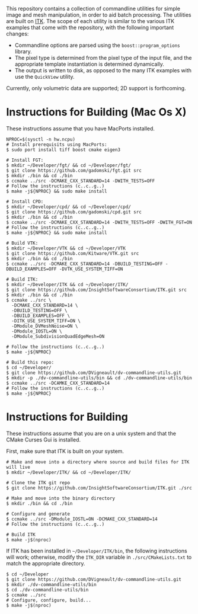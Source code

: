 This repository contains a collection of commandline utilities for simple image and mesh manipulation, in order to aid batch processing.  The utilities are built on [ITK](https://itk.org/Doxygen/html/index.html).  The scope of each utility is similar to the various ITK examples that come with the repository, with the following important changes:

- Commandline options are parsed using the `boost::program_options` library.
- The pixel type is determined from the pixel type of the input file, and the appropriate template instantiation is determined dynamically.
- The output is written to disk, as opposed to the many ITK examples with use the `QuickView` utility.

Currently, only volumetric data are supported; 2D support is forthcoming.

# Instructions for Building (Mac Os X)

These instructions assume that you have MacPorts installed.

```
NPROC=$(sysctl -n hw.ncpu)
# Install prerequisits using MacPorts:
$ sudo port install tiff boost cmake eigen3

# Install FGT:
$ mkdir ~/Developer/fgt/ && cd ~/Developer/fgt/
$ git clone https://github.com/gadomski/fgt.git src
$ mkdir ./bin && cd ./bin
$ ccmake ../src -DCMAKE_CXX_STANDARD=14 -DWITH_TESTS=OFF
# Follow the instructions (c..c..g..)
$ make -j${NPROC} && sudo make install

# Install CPD:
$ mkdir ~/Developer/cpd/ && cd ~/Developer/cpd/
$ git clone https://github.com/gadomski/cpd.git src
$ mkdir ./bin && cd ./bin
$ ccmake ../src -DCMAKE_CXX_STANDARD=14 -DWITH_TESTS=OFF -DWITH_FGT=ON
# Follow the instructions (c..c..g..)
$ make -j${NPROC} && sudo make install

# Build VTK:
$ mkdir ~/Developer/VTK && cd ~/Developer/VTK
$ git clone https://github.com/Kitware/VTK.git src
$ mkdir ./bin && cd ./bin
$ ccmake ../src -DCMAKE_CXX_STANDARD=14 -DBUILD_TESTING=OFF -DBUILD_EXAMPLES=OFF -DVTK_USE_SYSTEM_TIFF=ON

# Build ITK:
$ mkdir ~/Developer/ITK && cd ~/Developer/ITK/
$ git clone https://github.com/InsightSoftwareConsortium/ITK.git src
$ mkdir ./bin && cd ./bin
$ ccmake ../src \
  -DCMAKE_CXX_STANDARD=14 \
  -DBUILD_TESTING=OFF \
  -DBUILD_EXAMPLES=OFF \
  -DITK_USE_SYSTEM_TIFF=ON \
  -DModule_DVMeshNoise=ON \
  -DModule_IOSTL=ON \
  -DModule_SubdivisionQuadEdgeMesh=ON

# Follow the instructions (c..c..g..)
$ make -j${NPROC}

# Build this repo:
$ cd ~/Developer/
$ git clone https://github.com/DVigneault/dv-commandline-utils.git
$ mkdir -p ./dv-commandline-utils/bin && cd ./dv-commandline-utils/bin
$ ccmake ../src -DCAMKE_CXX_STANDARD=14
# Follow the instructions (c..c..g..)
$ make -j${NPROC}
```

# Instructions for Building

These instructions assume that you are on a unix system and that the CMake Curses Gui is installed.

First, make sure that ITK is built on your system.

```
# Make and move into a directory where source and build files for ITK will live
$ mkdir ~/Developer/ITK/ && cd ~/Developer/ITK/

# Clone the ITK git repo
$ git clone https://github.com/InsightSoftwareConsortium/ITK.git ./src

# Make and move into the binary directory
$ mkdir ./bin && cd ./bin

# Configure and generate
$ ccmake ../src -DModule_IOSTL=ON -DCMAKE_CXX_STANDARD=14
# Follow the instructions (c..c..g..)

# Build ITK
$ make -j$(nproc)
```

If ITK has been installed in `~/Developer/ITK/bin`, the following instructions will work; otherwise, modify the `ITK_DIR` variable in `./src/CMakeLists.txt` to match the appropriate directory.

```
$ cd ~/Developer
$ git clone https://github.com/DVigneault/dv-commandline-utils.git
$ mkdir ./dv-commandline-utils/bin
$ cd ./dv-commandline-utils/bin
$ ccmake ../src
# Configure, configure, build...
$ make -j$(nproc)
```
